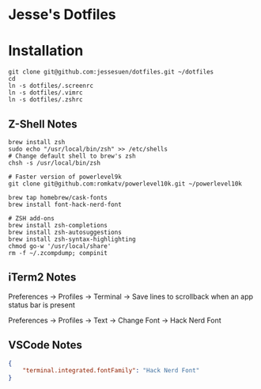 # Jesse's Dotfiles

# Installation

```shell
git clone git@github.com:jessesuen/dotfiles.git ~/dotfiles
cd
ln -s dotfiles/.screenrc
ln -s dotfiles/.vimrc
ln -s dotfiles/.zshrc
```

## Z-Shell Notes

```shell
brew install zsh
sudo echo "/usr/local/bin/zsh" >> /etc/shells
# Change default shell to brew's zsh
chsh -s /usr/local/bin/zsh

# Faster version of powerlevel9k
git clone git@github.com:romkatv/powerlevel10k.git ~/powerlevel10k

brew tap homebrew/cask-fonts
brew install font-hack-nerd-font

# ZSH add-ons
brew install zsh-completions
brew install zsh-autosuggestions
brew install zsh-syntax-highlighting
chmod go-w '/usr/local/share'
rm -f ~/.zcompdump; compinit
```

## iTerm2 Notes

Preferences -> Profiles -> Terminal -> Save lines to scrollback when an app status bar is present

Preferences -> Profiles -> Text -> Change Font -> Hack Nerd Font

## VSCode Notes
```json
{
    "terminal.integrated.fontFamily": "Hack Nerd Font"
}
```